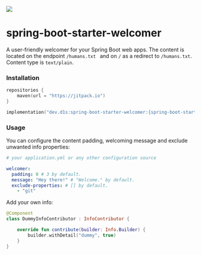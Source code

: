 [![](https://jitpack.io/v/dev.d1s/spring-boot-starter-welcomer.svg)](https://jitpack.io/#d1snin/spring-boot-starter-welcomer)

# spring-boot-starter-welcomer

A user-friendly welcomer for your Spring Boot web apps.
The content is located on the endpoint `/humans.txt ` and on `/` as a redirect to `/humans.txt`.
Content type is `text/plain`.

### Installation

```kotlin
repositories {
    maven(url = "https://jitpack.io")
}

implementation("dev.d1s:spring-boot-starter-welcomer:{spring-boot-starter-welcomer version}")
```

### Usage

You can configure the content padding, welcoming message and exclude unwanted info properties:

```yaml
# your application.yml or any other configuration source

welcomer:
  padding: 0 # 3 by default.
  message: "Hey there!" # "Welcome." by default.
  exclude-properties: # [] by default.
    - "git"
```

Add your own info:

```kotlin
@Component
class DummyInfoContributor : InfoContributor {

    override fun contribute(builder: Info.Builder) {
        builder.withDetail("dummy", true)
    }
}
```

